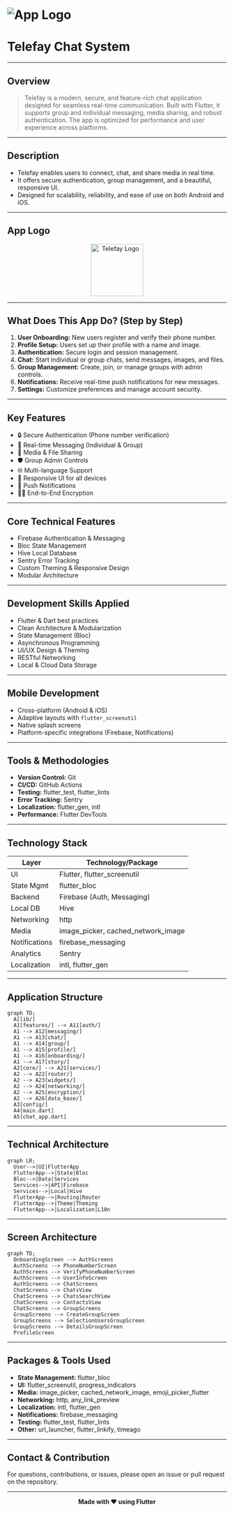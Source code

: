 # ![App Logo](assets/icons/flutter_launcher_icons.png)

# Telefay Chat System

---

## Overview
> Telefay is a modern, secure, and feature-rich chat application designed for seamless real-time communication. Built with Flutter, it supports group and individual messaging, media sharing, and robust authentication. The app is optimized for performance and user experience across platforms.

---

## Description
- Telefay enables users to connect, chat, and share media in real time.
- It offers secure authentication, group management, and a beautiful, responsive UI.
- Designed for scalability, reliability, and ease of use on both Android and iOS.

---

## App Logo
<p align="center">
  <img src="assets/icons/flutter_launcher_icons.png" alt="Telefay Logo" width="120"/>
</p>

---

## What Does This App Do? (Step by Step)
1. **User Onboarding:** New users register and verify their phone number.
2. **Profile Setup:** Users set up their profile with a name and image.
3. **Authentication:** Secure login and session management.
4. **Chat:** Start individual or group chats, send messages, images, and files.
5. **Group Management:** Create, join, or manage groups with admin controls.
6. **Notifications:** Receive real-time push notifications for new messages.
7. **Settings:** Customize preferences and manage account security.

---

## Key Features
- 🔒 Secure Authentication (Phone number verification)
- 💬 Real-time Messaging (Individual & Group)
- 📎 Media & File Sharing
- 🛡️ Group Admin Controls
- 🌐 Multi-language Support
- 📱 Responsive UI for all devices
- 🔔 Push Notifications
- 🕵️‍♂️ End-to-End Encryption

---

## Core Technical Features
- Firebase Authentication & Messaging
- Bloc State Management
- Hive Local Database
- Sentry Error Tracking
- Custom Theming & Responsive Design
- Modular Architecture

---

## Development Skills Applied
- Flutter & Dart best practices
- Clean Architecture & Modularization
- State Management (Bloc)
- Asynchronous Programming
- UI/UX Design & Theming
- RESTful Networking
- Local & Cloud Data Storage

---

## Mobile Development
- Cross-platform (Android & iOS)
- Adaptive layouts with `flutter_screenutil`
- Native splash screens
- Platform-specific integrations (Firebase, Notifications)

---

## Tools & Methodologies
- **Version Control:** Git
- **CI/CD:** GitHub Actions
- **Testing:** flutter_test, flutter_lints
- **Error Tracking:** Sentry
- **Localization:** flutter_gen, intl
- **Performance:** Flutter DevTools

---

## Technology Stack
| Layer         | Technology/Package                |
|--------------|-----------------------------------|
| UI           | Flutter, flutter_screenutil        |
| State Mgmt   | flutter_bloc                      |
| Backend      | Firebase (Auth, Messaging)        |
| Local DB     | Hive                              |
| Networking   | http                              |
| Media        | image_picker, cached_network_image |
| Notifications| firebase_messaging                |
| Analytics    | Sentry                            |
| Localization | intl, flutter_gen                 |

---

## Application Structure
```mermaid
graph TD;
  A[lib/]
  A1[features/] --> A11[auth/]
  A1 --> A12[messaging/]
  A1 --> A13[chat/]
  A1 --> A14[group/]
  A1 --> A15[profile/]
  A1 --> A16[onboarding/]
  A1 --> A17[story/]
  A2[core/] --> A21[services/]
  A2 --> A22[router/]
  A2 --> A23[widgets/]
  A2 --> A24[networking/]
  A2 --> A25[encryption/]
  A2 --> A26[data_base/]
  A3[config/]
  A4[main.dart]
  A5[chat_app.dart]
```

---

## Technical Architecture
```mermaid
graph LR;
  User-->|UI|FlutterApp
  FlutterApp-->|State|Bloc
  Bloc-->|Data|Services
  Services-->|API|Firebase
  Services-->|Local|Hive
  FlutterApp-->|Routing|Router
  FlutterApp-->|Theme|Theming
  FlutterApp-->|Localization|L10n
```

---

## Screen Architecture
```mermaid
graph TD;
  OnboardingScreen --> AuthScreens
  AuthScreens --> PhoneNumberScreen
  AuthScreens --> VerifyPhoneNumberScreen
  AuthScreens --> UserInfoScreen
  AuthScreens --> ChatScreens
  ChatScreens --> ChatsView
  ChatScreens --> ChatsSearchView
  ChatScreens --> ContactsView
  ChatScreens --> GroupScreens
  GroupScreens --> CreateGroupScreen
  GroupScreens --> SelectionUsersGroupScreen
  GroupScreens --> DetailsGroupScreen
  ProfileScreen
```

---

## Packages & Tools Used
- **State Management:** flutter_bloc
- **UI:** flutter_screenutil, progress_indicators
- **Media:** image_picker, cached_network_image, emoji_picker_flutter
- **Networking:** http, any_link_preview
- **Localization:** intl, flutter_gen
- **Notifications:** firebase_messaging
- **Testing:** flutter_test, flutter_lints
- **Other:** url_launcher, flutter_linkify, timeago

---

## Contact & Contribution
For questions, contributions, or issues, please open an issue or pull request on the repository.

---

<p align="center"><b>Made with ❤️ using Flutter</b></p> 